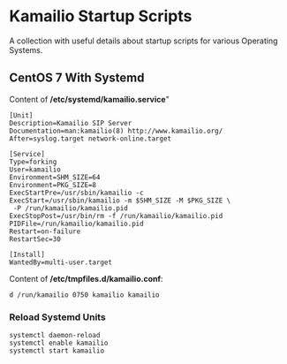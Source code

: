 # Kamailio Startup Scripts

A collection with useful details about startup scripts for various
Operating Systems.

## CentOS 7 With Systemd

Content of **/etc/systemd/kamailio.service**"

    [Unit]
    Description=Kamailio SIP Server
    Documentation=man:kamailio(8) http://www.kamailio.org/
    After=syslog.target network-online.target

    [Service]
    Type=forking
    User=kamailio
    Environment=SHM_SIZE=64
    Environment=PKG_SIZE=8
    ExecStartPre=/usr/sbin/kamailio -c
    ExecStart=/usr/sbin/kamailio -m $SHM_SIZE -M $PKG_SIZE \
     -P /run/kamailio/kamailio.pid
    ExecStopPost=/usr/bin/rm -f /run/kamailio/kamailio.pid
    PIDFile=/run/kamailio/kamailio.pid
    Restart=on-failure
    RestartSec=30

    [Install]
    WantedBy=multi-user.target

Content of **/etc/tmpfiles.d/kamailio.conf**:

    d /run/kamailio 0750 kamailio kamailio

### Reload Systemd Units

    systemctl daemon-reload
    systemctl enable kamailio
    systemctl start kamailio 
